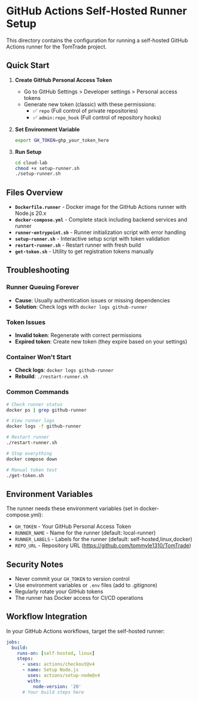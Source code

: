 # GitHub Actions Self-Hosted Runner Setup

This directory contains the configuration for running a self-hosted GitHub Actions runner for the TomTrade project.

## Quick Start

1. **Create GitHub Personal Access Token**

   - Go to GitHub Settings > Developer settings > Personal access tokens
   - Generate new token (classic) with these permissions:
     - ✅ `repo` (Full control of private repositories)
     - ✅ `admin:repo_hook` (Full control of repository hooks)

2. **Set Environment Variable**

   ```bash
   export GH_TOKEN=ghp_your_token_here
   ```

3. **Run Setup**
   ```bash
   cd cloud-lab
   chmod +x setup-runner.sh
   ./setup-runner.sh
   ```

## Files Overview

- **`Dockerfile.runner`** - Docker image for the GitHub Actions runner with Node.js 20.x
- **`docker-compose.yml`** - Complete stack including backend services and runner
- **`runner-entrypoint.sh`** - Runner initialization script with error handling
- **`setup-runner.sh`** - Interactive setup script with token validation
- **`restart-runner.sh`** - Restart runner with fresh build
- **`get-token.sh`** - Utility to get registration tokens manually

## Troubleshooting

### Runner Queuing Forever

- **Cause**: Usually authentication issues or missing dependencies
- **Solution**: Check logs with `docker logs github-runner`

### Token Issues

- **Invalid token**: Regenerate with correct permissions
- **Expired token**: Create new token (they expire based on your settings)

### Container Won't Start

- **Check logs**: `docker logs github-runner`
- **Rebuild**: `./restart-runner.sh`

### Common Commands

```bash
# Check runner status
docker ps | grep github-runner

# View runner logs
docker logs -f github-runner

# Restart runner
./restart-runner.sh

# Stop everything
docker compose down

# Manual token test
./get-token.sh
```

## Environment Variables

The runner needs these environment variables (set in docker-compose.yml):

- `GH_TOKEN` - Your GitHub Personal Access Token
- `RUNNER_NAME` - Name for the runner (default: local-runner)
- `RUNNER_LABELS` - Labels for the runner (default: self-hosted,linux,docker)
- `REPO_URL` - Repository URL (https://github.com/tommyle1310/TomTrade)

## Security Notes

- Never commit your `GH_TOKEN` to version control
- Use environment variables or `.env` files (add to .gitignore)
- Regularly rotate your GitHub tokens
- The runner has Docker access for CI/CD operations

## Workflow Integration

In your GitHub Actions workflows, target the self-hosted runner:

```yaml
jobs:
  build:
    runs-on: [self-hosted, linux]
    steps:
      - uses: actions/checkout@v4
      - name: Setup Node.js
        uses: actions/setup-node@v4
        with:
          node-version: '20'
      # Your build steps here
```

